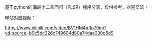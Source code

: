 基于python的偏最小二乘回归（PLSR）程序分享，仅供参考，欢迎交流！

哔站对应视频：

https://www.bilibili.com/video/BV1HM4m1o79m/?vd_source=b9c5dc326c749604d80a74daa030d5d9
